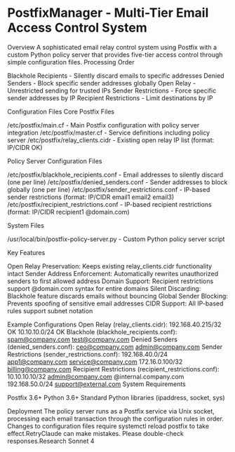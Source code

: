 # PostfixManager - Multi-Tier Email Access Control System
Overview
A sophisticated email relay control system using Postfix with a custom Python policy server that provides five-tier access control through simple configuration files.
Processing Order

Blackhole Recipients - Silently discard emails to specific addresses
Denied Senders - Block specific sender addresses globally
Open Relay - Unrestricted sending for trusted IPs
Sender Restrictions - Force specific sender addresses by IP
Recipient Restrictions - Limit destinations by IP

Configuration Files
Core Postfix Files

/etc/postfix/main.cf - Main Postfix configuration with policy server integration
/etc/postfix/master.cf - Service definitions including policy server
/etc/postfix/relay_clients.cidr - Existing open relay IP list (format: IP/CIDR OK)

Policy Server Configuration Files

/etc/postfix/blackhole_recipients.conf - Email addresses to silently discard (one per line)
/etc/postfix/denied_senders.conf - Sender addresses to block globally (one per line)
/etc/postfix/sender_restrictions.conf - IP-based sender restrictions (format: IP/CIDR email1 email2 email3)
/etc/postfix/recipient_restrictions.conf - IP-based recipient restrictions (format: IP/CIDR recipient1 @domain.com)

System Files

/usr/local/bin/postfix-policy-server.py - Custom Python policy server script

Key Features

Open Relay Preservation: Keeps existing relay_clients.cidr functionality intact
Sender Address Enforcement: Automatically rewrites unauthorized senders to first allowed address
Domain Support: Recipient restrictions support @domain.com syntax for entire domains
Silent Discarding: Blackhole feature discards emails without bouncing
Global Sender Blocking: Prevents spoofing of sensitive email addresses
CIDR Support: All IP-based rules support subnet notation

Example Configurations
Open Relay (relay_clients.cidr):
192.168.40.215/32 OK
10.10.10.0/24 OK
Blackhole (blackhole_recipients.conf):
spam@company.com
test@company.com
Denied Senders (denied_senders.conf):
ceo@company.com
admin@company.com
Sender Restrictions (sender_restrictions.conf):
192.168.40.0/24 app1@company.com service@company.com
172.16.0.100/32 billing@company.com
Recipient Restrictions (recipient_restrictions.conf):
10.10.10.10/32 admin@company.com @internal.company.com
192.168.50.0/24 support@external.com
System Requirements

Postfix 3.6+
Python 3.6+
Standard Python libraries (ipaddress, socket, sys)

Deployment
The policy server runs as a Postfix service via Unix socket, processing each email transaction through the configuration rules in order. Changes to configuration files require systemctl reload postfix to take effect.RetryClaude can make mistakes. Please double-check responses.Research Sonnet 4
